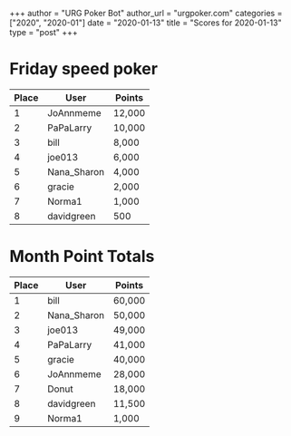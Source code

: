 +++
author = "URG Poker Bot"
author_url = "urgpoker.com"
categories = ["2020", "2020-01"]
date = "2020-01-13"
title = "Scores for 2020-01-13"
type = "post"
+++
# Friday speed poker

| Place | User | Points |
|-------|------|--------|
| 1 | JoAnnmeme | 12,000 |
| 2 | PaPaLarry | 10,000 |
| 3 | bill | 8,000 |
| 4 | joe013 | 6,000 |
| 5 | Nana_Sharon | 4,000 |
| 6 | gracie | 2,000 |
| 7 | Norma1 | 1,000 |
| 8 | davidgreen | 500 |

# Month Point Totals

| Place | User | Points |
|-------|------|--------|
| 1 | bill | 60,000 |
| 2 | Nana_Sharon | 50,000 |
| 3 | joe013 | 49,000 |
| 4 | PaPaLarry | 41,000 |
| 5 | gracie | 40,000 |
| 6 | JoAnnmeme | 28,000 |
| 7 | Donut | 18,000 |
| 8 | davidgreen | 11,500 |
| 9 | Norma1 | 1,000 |
